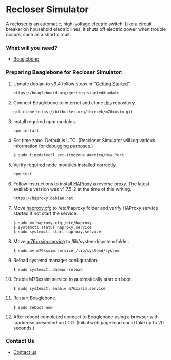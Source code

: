 # Recloser Simulator #

A recloser is an automatic, high-voltage electric switch. Like a circuit breaker on household electric lines, it shuts off electric power when trouble occurs, such as a short circuit.

### What will you need? ###

* [Beaglebone](https://beagleboard.org/black)


### Preparing Beaglebone for Recloser Simulator: ###

1. Update debian to v9.4 follow steps in "[Getting Started](https://beagleboard.org/getting-started#update)".   
    ```
    https://beagleboard.org/getting-started#update
    ```

2. Connect Beaglebone to internet and clone [this](https://bitbucket.org/tbircek/m76xxsim.git) repository. 
    ``` 
    git clone https://bitbucket.org/tbircek/m76xxsim.git
    ```

3. Install required npm modules.   
    ```
    npm install
    ```

4. Set time zone. Default is UTC. (Rescloser Simulator will log various information for debugging purposes.)   
    ```
    $ sudo timedatectl set-timezone America/New_York
    ```

5. Verify required node modules installed correctly.   
    ```
    npm test
    ```

6. Follow instructions to install [HAProxy](https://haproxy.debian.net) a reverse proxy. The latest available version was v1.7.5-2 at the time of this writing.   
    ```
    https://haproxy.debian.net
    ```

7. Move [haproxy.cfg](m76xxsim/haproxy.cfg) to /etc/haproxy folder and verify HAProxy service started if not start the service.   
    ```
    $ sudo mv haproxy.cfg /etc/haproxy    
    $ systemctl status haproxy.service
    $ sudo systemctl start haproxy.service
    ```

8. Move [m76xxsim.service](m76xxsim/m76xxsim.service) to /lib/systemd/system folder.   
    ```
    $ sudo mv m76xxsim.service /lib/systemd/system
    ```
    
9. Reload systemd manager configuration.  
    ```
    $ sudo systemctl daemon-reload
    ```

10. Enable M76xxsim service to automatically start on boot.   
    ```
    $ sudo systemctl enable m76xxsim.service
    ```

11. Restart Beaglebone.   
    ```
    $ sudo reboot now
    ```

12. After reboot completed connect to Beaglebone using a browser with ipaddress presented on LCD. (Initial web page load could take up to 20 seconds.)

### Contact Us ###

* [Contact us](http://www.beckwithelectric.com/)